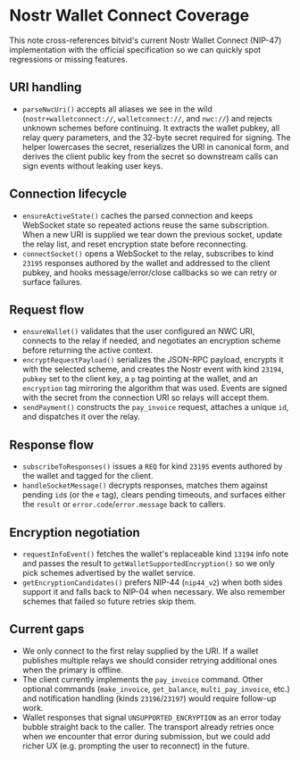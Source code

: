 # Nostr Wallet Connect Coverage

This note cross-references bitvid's current Nostr Wallet Connect (NIP-47) implementation with the official
specification so we can quickly spot regressions or missing features.

## URI handling

* `parseNwcUri()` accepts all aliases we see in the wild (`nostr+walletconnect://`, `walletconnect://`, and `nwc://`)
  and rejects unknown schemes before continuing. It extracts the wallet pubkey, all relay query parameters, and the
  32-byte secret required for signing. The helper lowercases the secret, reserializes the URI in canonical form, and
  derives the client public key from the secret so downstream calls can sign events without leaking user keys.

## Connection lifecycle

* `ensureActiveState()` caches the parsed connection and keeps WebSocket state so repeated actions reuse the same
  subscription. When a new URI is supplied we tear down the previous socket, update the relay list, and reset
  encryption state before reconnecting.
* `connectSocket()` opens a WebSocket to the relay, subscribes to kind `23195` responses authored by the wallet and
  addressed to the client pubkey, and hooks message/error/close callbacks so we can retry or surface failures.

## Request flow

* `ensureWallet()` validates that the user configured an NWC URI, connects to the relay if needed, and negotiates an
  encryption scheme before returning the active context.
* `encryptRequestPayload()` serializes the JSON-RPC payload, encrypts it with the selected scheme, and creates the
  Nostr event with kind `23194`, `pubkey` set to the client key, a `p` tag pointing at the wallet, and an
  `encryption` tag mirroring the algorithm that was used. Events are signed with the secret from the connection URI
  so relays will accept them.
* `sendPayment()` constructs the `pay_invoice` request, attaches a unique `id`, and dispatches it over the relay.

## Response flow

* `subscribeToResponses()` issues a `REQ` for kind `23195` events authored by the wallet and tagged for the client.
* `handleSocketMessage()` decrypts responses, matches them against pending `id`s (or the `e` tag), clears pending
  timeouts, and surfaces either the `result` or `error.code`/`error.message` back to callers.

## Encryption negotiation

* `requestInfoEvent()` fetches the wallet's replaceable kind `13194` info note and passes the result to
  `getWalletSupportedEncryption()` so we only pick schemes advertised by the wallet service.
* `getEncryptionCandidates()` prefers NIP-44 (`nip44_v2`) when both sides support it and falls back to NIP-04 when
  necessary. We also remember schemes that failed so future retries skip them.

## Current gaps

* We only connect to the first relay supplied by the URI. If a wallet publishes multiple relays we should consider
  retrying additional ones when the primary is offline.
* The client currently implements the `pay_invoice` command. Other optional commands (`make_invoice`,
  `get_balance`, `multi_pay_invoice`, etc.) and notification handling (kinds `23196`/`23197`) would require follow-up
  work.
* Wallet responses that signal `UNSUPPORTED_ENCRYPTION` as an error today bubble straight back to the caller. The
  transport already retries once when we encounter that error during submission, but we could add richer UX (e.g.
  prompting the user to reconnect) in the future.
